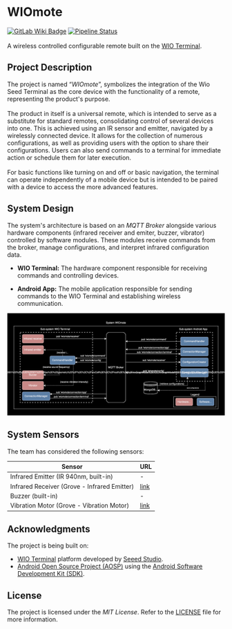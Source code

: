 # WIOmote
[![GitLab Wiki Badge](https://img.shields.io/badge/GitLab-Wiki-d94a34.svg?logo=gitlab)](https://git.chalmers.se/courses/dit113/2024/group-9/wiomote.wiki.git) [![Pipeline Status](https://git.chalmers.se/courses/dit113/2024/group-9/wiomote/badges/main/pipeline.svg)](https://git.chalmers.se/courses/dit113/2024/group-9/wiomote/-/pipelines)
\
\
A wireless controlled configurable remote built on the [WIO Terminal](https://www.seeedstudio.com/Wio-Terminal-p-4509.html).

## Project Description

The project is named “*WIOmote*”, symbolizes the integration of the Wio Seed Terminal as the core device with the functionality of a remote, representing the product's purpose. 
\
\
The product in itself is a universal remote, which is intended to serve as a substitute for standard remotes, consolidating control of several devices into one. This is achieved using an IR sensor and emitter, navigated by a wirelessly connected device. It allows for the collection of numerous configurations, as well as providing users with the option to share their configurations. Users can also send commands to a terminal for immediate action or schedule them for later execution. 
\
\
For basic functions like turning on and off or basic navigation, the terminal can operate independently of a mobile device but is intended to be paired with a device to access the more advanced features.

## System Design

The system's architecture is based on an *MQTT Broker* alongside various hardware components (infrared receiver and emiter, buzzer, vibrator) controlled by software modules. These modules receive commands from the broker, manage configurations, and interpret infrared configuration data.

- **WIO Terminal:** The hardware component responsible for receiving commands and controlling devices.

- **Android App:** The mobile application responsible for sending commands to the WIO Terminal and establishing wireless communication.

![Architecture](assets/Architecture.svg)

## System Sensors

The team has considered the following sensors:

| Sensor                                       | URL                                                           |
|----------------------------------------------|---------------------------------------------------------------|
| Infrared Emitter (IR 940nm, built-in)        | -                                                             |
| Infrared Receiver (Grove - Infrared Emitter) | [link](https://wiki.seeedstudio.com/Grove-Infrared_Receiver/) |
| Buzzer (built-in)                            | -                                                             |
| Vibration Motor (Grove - Vibration Motor)    | [link](https://wiki.seeedstudio.com/Grove-Vibration_Motor/)   |


## Acknowledgments

The project is being built on:

- [WIO Terminal](https://www.seeedstudio.com/Wio-Terminal-p-4509.html) platform developed by [Seeed Studio](https://www.seeedstudio.com/).
- [Android Open Source Project (AOSP)](https://source.android.com/) using the [Android Software Development Kit (SDK)](https://developer.android.com/studio).

## License
The project is licensed under the *MIT License*. Refer to the [LICENSE](https://git.chalmers.se/courses/dit113/2024/group-9/wiomote/-/blob/main/LICENSE?ref_type=heads) file for more information.